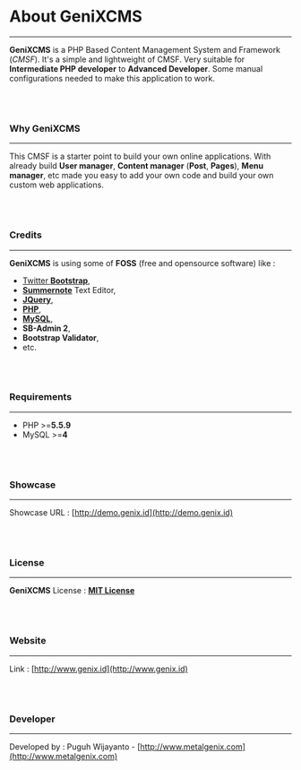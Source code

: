 # About GeniXCMS

---

**GeniXCMS** is a PHP Based Content Management System and Framework (*CMSF*). It's a simple and lightweight of CMSF. Very suitable for **Intermediate PHP developer** to **Advanced Developer**. Some manual configurations needed to make this application to work. 

<br /><br />

### Why GeniXCMS 
---

This CMSF is a starter point to build your own online applications. With already build **User manager**, **Content manager** (**Post**, **Pages**), **Menu manager**, etc made you easy to add your own code and build your own custom web applications. 

<br /><br />

### Credits ###
---
**GeniXCMS** is using some of **FOSS** (free and opensource software) like :

- [Twitter **Bootstrap**](http://getbootstrap.com), 
- [**Summernote**](http://summernote.org) Text Editor, 
- [**JQuery**](http://jquery.com), 
- [**PHP**](http://php.net), 
- [**MySQL**](http://mysql.com), 
- **SB-Admin 2**,
- **Bootstrap Validator**,
- etc.

<br /><br />

### Requirements ###
---
* PHP >=**5.5.9**
* MySQL >=**4**

<br /><br />

### Showcase ###
---
Showcase URL : [http://demo.genix.id](http://demo.genix.id)

<br /><br />

### License ###
---
**GeniXCMS** License : [**MIT License**](license.md)

<br /><br />

### Website ###
---
Link : [http://www.genix.id](http://www.genix.id)

<br /><br />

### Developer ###
---
Developed by : Puguh Wijayanto - [http://www.metalgenix.com](http://www.metalgenix.com)


